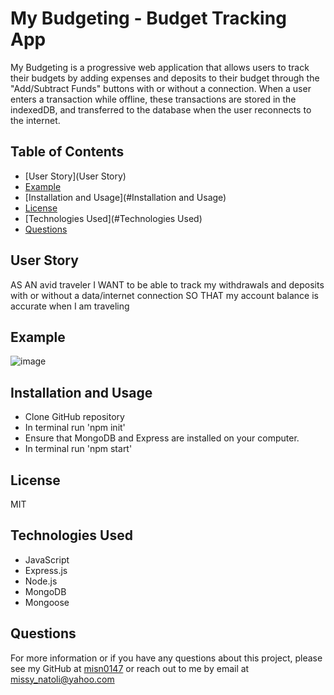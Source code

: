 # My Budgeting - Budget Tracking App

My Budgeting is a progressive web application that allows users to track their budgets by adding expenses and deposits to their budget through the "Add/Subtract Funds" buttons with or without a connection. When a user enters a transaction while offline, these transactions are stored in the indexedDB, and transferred to the database when the user reconnects to the internet.

## Table of Contents
* [User Story](User Story)
* [Example](Example)
* [Installation and Usage](#Installation and Usage)
* [License](#License)
* [Technologies Used](#Technologies Used)
* [Questions](#Questions)

## User Story
AS AN avid traveler
I WANT to be able to track my withdrawals and deposits with or without a data/internet connection
SO THAT my account balance is accurate when I am traveling 

## Example
![image](https://user-images.githubusercontent.com/79875711/126920275-c06d6d90-5bad-4291-949a-486516c1d42c.png)

## Installation and Usage
* Clone GitHub repository
* In terminal run 'npm init'
* Ensure that MongoDB and Express are installed on your computer.
* In terminal run 'npm start'

## License
MIT

## Technologies Used
* JavaScript
* Express.js
* Node.js
* MongoDB
* Mongoose

## Questions
For more information or if you have any questions about this project, please see my GitHub at [misn0147](https://github.com/misn0147) or reach out to me by email at missy_natoli@yahoo.com
